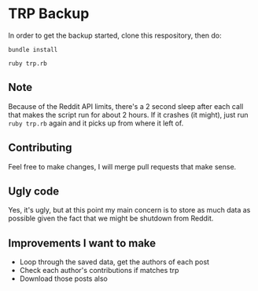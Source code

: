 # TRP Backup
In order to get the backup started, clone this respository, then do:

`bundle install`

`ruby trp.rb`

## Note
Because of the Reddit API limits, there's a 2 second sleep after each
call that makes the script run for about 2 hours. If it crashes (it
might), just run `ruby trp.rb` again and it picks up from where it left
of.

## Contributing
Feel free to make changes, I will merge pull requests that make sense.

## Ugly code
Yes, it's ugly, but at this point my main concern is to store as much
data as possible given the fact that we might be shutdown from Reddit.

## Improvements I want to make
- Loop through the saved data, get the authors of each post
- Check each author's contributions if matches trp
- Download those posts also
